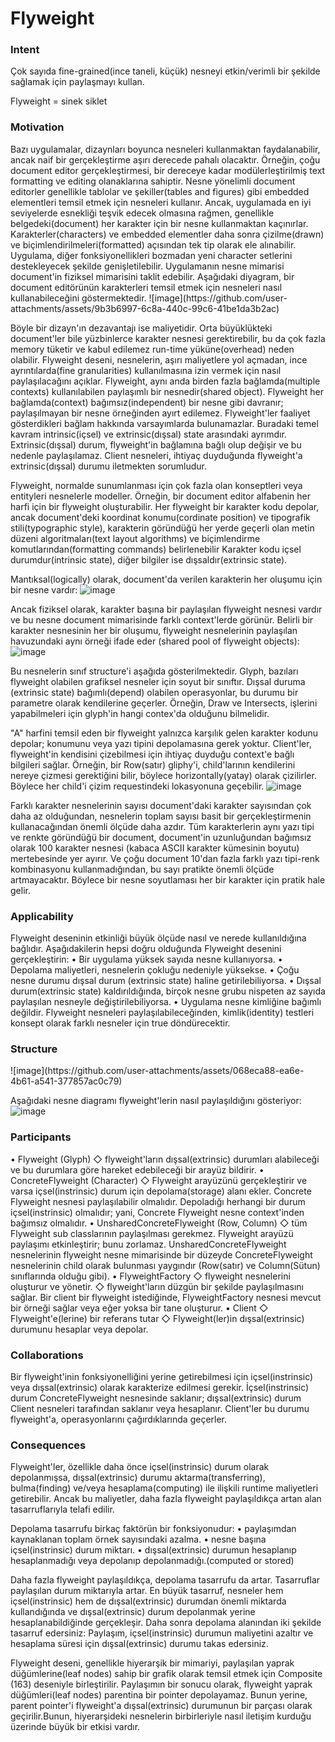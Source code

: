 <h1>Flyweight</h1>

<h3>Intent</h3>
Çok sayıda fine-grained(ince taneli, küçük) nesneyi etkin/verimli bir şekilde sağlamak için paylaşmayı kullan.

Flyweight = sinek siklet

<h3>Motivation</h3>
Bazı uygulamalar, dizaynları boyunca nesneleri kullanmaktan faydalanabilir, ancak naif bir gerçekleştirme aşırı derecede pahalı olacaktır.
Örneğin, çoğu document editor gerçekleştirmesi, bir dereceye kadar modülerleştirilmiş text formatting ve editing olanaklarına sahiptir.
Nesne yönelimli document editorler genellikle tablolar ve şekiller(tables and figures) gibi embedded elementleri temsil etmek için nesneleri kullanır.
Ancak, uygulamada en iyi seviyelerde esnekliği teşvik edecek olmasına rağmen, genellikle belgedeki(document) her karakter için bir nesne kullanmaktan kaçınırlar.
Karakterler(characters) ve embedded elementler daha sonra çizilme(drawn) ve biçimlendirilmeleri(formatted) açısından tek tip olarak ele alınabilir.
Uygulama, diğer fonksiyonellikleri bozmadan yeni character setlerini destekleyecek şekilde genişletilebilir.
Uygulamanın nesne mimarisi document'in fiziksel mimarisini taklit edebilir.
Aşağıdaki diyagram, bir document editörünün karakterleri temsil etmek için nesneleri nasıl kullanabileceğini göstermektedir.
![image](https://github.com/user-attachments/assets/9b3b6997-6c8a-440c-99c6-41be1da3b2ac)


Böyle bir dizayn'ın dezavantajı ise maliyetidir.
Orta büyüklükteki document'ler bile yüzbinlerce karakter nesnesi gerektirebilir, bu da çok fazla memory tüketir ve kabul edilemez run-time yüküne(overhead) neden olabilir.
Flyweight deseni, nesnelerin, aşırı maliyetlere yol açmadan, ince ayrıntılarda(fine granularities) kullanılmasına izin vermek için nasıl paylaşılacağını açıklar.
Flyweight, aynı anda birden fazla bağlamda(multiple contexts) kullanılabilen paylaşımlı bir nesnedir(shared object).
Flyweight her bağlamda(context) bağımsız(independent) bir nesne gibi davranır; paylaşılmayan bir nesne örneğinden ayırt edilemez.
Flyweight'ler faaliyet gösterdikleri bağlam hakkında varsayımlarda bulunamazlar.
Buradaki temel kavram intrinsic(içsel) ve extrinsic(dışsal) state arasındaki ayrımdır.
Extrinsic(dışsal) durum, flyweight'in bağlamına bağlı olup değişir ve bu nedenle paylaşılamaz.
Client nesneleri, ihtiyaç duyduğunda flyweight'a extrinsic(dışsal) durumu iletmekten sorumludur.

Flyweight, normalde sunumlanması için çok fazla olan konseptleri veya entityleri nesnelerle modeller. Örneğin, bir document editor alfabenin her harfi için bir flyweight oluşturabilir.
Her flyweight bir karakter kodu depolar, ancak document'deki koordinat konumu(cordinate position) ve tipografik stili(typographic style), karakterin göründüğü her yerde geçerli olan metin düzeni algoritmaları(text layout algorithms) ve biçimlendirme komutlarından(formatting commands) belirlenebilir
Karakter kodu içsel durumdur(intrinsic state), diğer bilgiler ise dışsaldır(extrinsic state).

Mantıksal(logically) olarak, document'da verilen karakterin her oluşumu için bir nesne vardır:
![image](https://github.com/user-attachments/assets/78d243df-37a7-4281-ac6b-f4470b7af272)


Ancak fiziksel olarak, karakter başına bir paylaşılan flyweight nesnesi vardır ve bu nesne document mimarisinde farklı context'lerde görünür.
Belirli bir karakter nesnesinin her bir oluşumu, flyweight nesnelerinin paylaşılan havuzundaki aynı örneği ifade eder (shared pool of flyweight objects):
![image](https://github.com/user-attachments/assets/aceb8147-77d9-4c53-a816-9c5b6cc6710a)



Bu nesnelerin sınıf structure'i aşağıda gösterilmektedir. Glyph, bazıları flyweight olabilen grafiksel nesneler için soyut bir sınıftır. Dışsal duruma (extrinsic state) bağımlı(depend) olabilen operasyonlar, bu durumu bir parametre olarak kendilerine geçerler.
Örneğin, Draw ve Intersects, işlerini yapabilmeleri için glyph'in hangi contex'da olduğunu bilmelidir.


"A" harfini temsil eden bir flyweight yalnızca karşılık gelen karakter kodunu depolar; konumunu veya yazı tipini depolamasına gerek yoktur. Client'ler, flyweight'in kendisini çizebilmesi için ihtiyaç duyduğu context'e bağlı bilgileri sağlar.
Örneğin, bir Row(satır) gliphy'i, child'larının kendilerini nereye çizmesi gerektiğini bilir, böylece horizontally(yatay) olarak çizilirler. Böylece her child'i çizim requestindeki lokasyonuna geçebilir.
![image](https://github.com/user-attachments/assets/291a72bb-3f1f-41ef-94b5-edfc109987eb)

Farklı karakter nesnelerinin sayısı document'daki karakter sayısından çok daha az olduğundan, nesnelerin toplam sayısı basit bir gerçekleştirmenin kullanacağından önemli ölçüde daha azdır.
Tüm karakterlerin aynı yazı tipi ve renkte göründüğü bir document, document'in uzunluğundan bağımsız olarak 100 karakter nesnesi (kabaca ASCII karakter kümesinin boyutu) mertebesinde yer ayırır.
Ve çoğu document 10'dan fazla farklı yazı tipi-renk kombinasyonu kullanmadığından, bu sayı pratikte önemli ölçüde artmayacaktır. Böylece bir nesne soyutlaması her bir karakter için pratik hale gelir.

<h3>Applicability</h3>
Flyweight deseninin etkinliği büyük ölçüde nasıl ve nerede kullanıldığına bağlıdır. Aşağıdakilerin hepsi doğru olduğunda Flyweight desenini gerçekleştirin:
• Bir uygulama yüksek sayıda nesne kullanıyorsa.
• Depolama maliyetleri, nesnelerin çokluğu nedeniyle yüksekse.
• Çoğu nesne durumu dışsal durum (extrinsic state) haline getirilebiliyorsa.
• Dışsal durum(extrinsic state) kaldırıldığında, birçok nesne grubu nispeten az sayıda paylaşılan nesneyle değiştirilebiliyorsa.
• Uygulama nesne kimliğine bağımlı değildir. Flyweight nesneleri paylaşılabileceğinden, kimlik(identity) testleri konsept olarak farklı nesneler için true döndürecektir.

<h3>Structure</h3>
![image](https://github.com/user-attachments/assets/068eca88-ea6e-4b61-a541-377857ac0c79)


Aşağıdaki nesne diagramı flyweight'lerin nasıl paylaşıldığını gösteriyor:
![image](https://github.com/user-attachments/assets/9ec89cd8-fe7b-4692-9170-35e1f2fa6eff)



<h3>Participants</h3>
• Flyweight (Glyph)
   ◇ flyweight'ların dışsal(extrinsic) durumları alabileceği ve bu durumlara göre hareket edebileceği bir arayüz bildirir.
• ConcreteFlyweight (Character)
   ◇ Flyweight arayüzünü gerçekleştirir ve varsa içsel(instrinsic) durum için depolama(storage) alanı ekler. Concrete Flyweight nesnesi paylaşılabilir olmalıdır. Depoladığı herhangi bir durum içsel(instrinsic) olmalıdır; yani, Concrete Flyweight nesne context'inden bağımsız olmalıdır.
• UnsharedConcreteFlyweight (Row, Column)
   ◇ tüm Flyweight sub classlarının paylaşılması gerekmez. Flyweight arayüzü paylaşımı etkinleştirir; bunu zorlamaz. UnsharedConcreteFlyweight nesnelerinin flyweight nesne mimarisinde bir düzeyde ConcreteFlyweight nesnelerinin child olarak bulunması yaygındır (Row(satır) ve Column(Sütun) sınıflarında olduğu gibi).
• FlyweightFactory
   ◇ flyweight nesnelerini oluşturur ve yönetir.
   ◇ flyweight'ların düzgün bir şekilde paylaşılmasını sağlar. Bir client bir flyweight istediğinde, FlyweightFactory nesnesi mevcut bir örneği sağlar veya eğer yoksa bir tane oluşturur.
• Client
   ◇ Flyweight'e(lerine) bir referans tutar
   ◇ Flyweight(ler)in dışsal(extrinsic) durumunu hesaplar veya depolar.

<h3>Collaborations</h3>
Bir flyweight'inin fonksiyonelliğini yerine getirebilmesi için içsel(instrinsic) veya dışsal(extrinsic) olarak karakterize edilmesi gerekir.
İçsel(instrinsic) durum ConcreteFlyweight nesnesinde saklanır; dışsal(extrinsic) durum Client nesneleri tarafından saklanır veya hesaplanır. Client'ler bu durumu flyweight'a, operasyonlarını çağırdıklarında geçerler.

<h3>Consequences</h3>
Flyweight'ler, özellikle daha önce içsel(instrinsic) durum olarak depolanmışsa, dışsal(extrinsic) durumu aktarma(transferring), bulma(finding) ve/veya hesaplama(computing) ile ilişkili runtime maliyetleri getirebilir.
Ancak bu maliyetler, daha fazla flyweight paylaşıldıkça artan alan tasarruflarıyla telafi edilir.

Depolama tasarrufu birkaç faktörün bir fonksiyonudur:
• paylaşımdan kaynaklanan toplam örnek sayısındaki azalma.
• nesne başına içsel(instrinsic) durum miktarı.
• dışsal(extrinsic) durumun hesaplanıp hesaplanmadığı veya depolanıp depolanmadığı.(computed or stored)

Daha fazla flyweight paylaşıldıkça, depolama tasarrufu da artar. Tasarruflar paylaşılan durum miktarıyla artar.
En büyük tasarruf, nesneler hem içsel(instrinsic) hem de dışsal(extrinsic) durumdan önemli miktarda kullandığında ve dışsal(extrinsic) durum depolanmak yerine hesaplanabildiğinde gerçekleşir.
Daha sonra depolama alanından iki şekilde tasarruf edersiniz: Paylaşım, içsel(instrinsic) durumun maliyetini azaltır ve hesaplama süresi için dışsal(extrinsic) durumu takas edersiniz.

Flyweight deseni, genellikle hiyerarşik bir mimariyi, paylaşılan yaprak düğümlerine(leaf nodes) sahip bir grafik olarak temsil etmek için Composite (163) deseniyle birleştirilir.
Paylaşımın bir sonucu olarak, flyweight yaprak düğümleri(leaf nodes) parentina bir pointer depolayamaz. Bunun yerine, parent pointer'i flyweight'a dışsal(extrinsic) durumunun bir parçası olarak geçirilir.Bunun, hiyerarşideki nesnelerin birbirleriyle nasıl iletişim kurduğu üzerinde büyük bir etkisi vardır.
